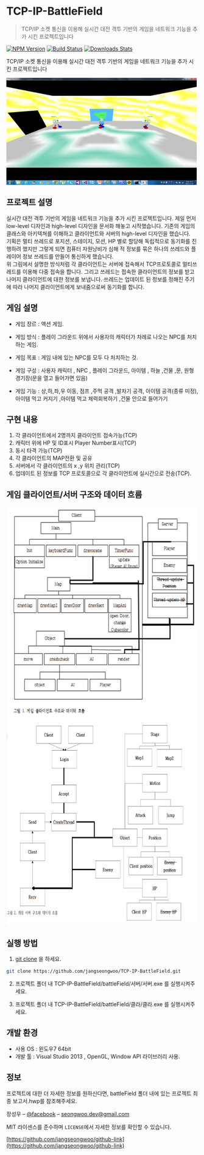 # TCP-IP-BattleField

> TCP/IP 소켓 통신을 이용해 실시간 대전 격투 기반의 게임을 네트워크 기능을 추가 시킨 프로젝트입니다

[![NPM Version][npm-image]][npm-url]
[![Build Status][travis-image]][travis-url]
[![Downloads Stats][npm-downloads]][npm-url]

TCP/IP 소켓 통신을 이용해 실시간 대전 격투 기반의 게임을 네트워크 기능을 추가 시킨 프로젝트입니다

<img align="center" src="battleField/images/play.png" width="500" height="281">

## 프로젝트 설명

실시간 대전 격투 기반의 게임을 네트워크 기능을 추가 시킨 프로젝트입니다. 제일 먼저 low-level 디자인과 high-level 디자인을 문서화 해놓고 시작했습니다. 기존의 게임의 클래스와 아키텍쳐를 이해하고 클라이언트와 서버의 high-level 디자인을 했습니다. <br>
기획은 멀티 쓰레드로 포지션, 스테이지, 모션, HP 별로 할당해 독립적으로 동기화를 진행하려 했지만 그렇게 되면 컴퓨터 자원낭비가 심해 적 정보를 묶은 하나의 쓰레드와 플레이어 정보 쓰레드를 만들어 통신하게 했습니다.<br>
위 그림에서 설명한 방식처럼 각 클라이언트는 서버에 접속해서 TCP프로토콜로 멀티쓰레드를 이용해 다중 접속을 합니다. 그리고 쓰레드는 접속한 클라이언트의 정보를 받고 나머지 클라이언트에 대한 정보를 보냅니다. 쓰레드는 업데이트 된 정보를 정해진 주기에 따라 나머지 클라이언트에게 보내줌으로써 동기화를 합니다.

## 게임 설명

- 게임 장르 : 액션 게임.

- 게임 방식 : 플레이 그라운드 위에서 사용자의 캐릭터가 차례로 나오는 NPC를 처치하는 게임. 

- 게임 목표 : 게임 내에 있는 NPC를 모두 다 처치하는 것.

- 게임 구성 : 사용자 캐릭터 , NPC , 플레이 그라운드, 아이템 , 하늘 ,건물 ,문, 원형 경기장(문을 열고 들어가면 있음)

- 게임 기능 :  상,하,좌,우 이동, 점프 ,주먹 공격 ,발차기 공격, 아이템 공격(종류 미정), 아이템 먹고 커지기 ,아이템 먹고 체력회복하기 ,건물 안으로 들어가기

## 구현 내용

1. 각 클라이언트에서 2명까지 클라이언트 접속가능(TCP)
2. 캐릭터 위에 HP 및 ID표시 Player Number표시(TCP)
3. 동시 타격 가능(TCP)
4. 각 클라이언트의 MAP전환 및 공유
5. 서버에서 각 클라이언트의 x ,y 위치 관리(TCP)
6. 업데이트 된 정보를 TCP 프로토콜으로 각 클라이언트에 실시간으로 전송(TCP).

## 게임 클라이언트/서버 구조와 데이터 흐름
<img align="center" src="battleField/images/client.png" width="800" height="550">
<img align="center" src="battleField/images/server.png" width="800" height="550">


## 실행 방법


1. [git clone](https://github.com/jangseongwoo/TCP-IP-BattleField.git) 을 하세요.
```sh
git clone https://github.com/jangseongwoo/TCP-IP-BattleField.git
```

2. 프로젝트 폴더 내  TCP-IP-BattleField/battleField/서버/서버.exe 를 실행시켜주세요.

3. 프로젝트 폴더 내 TCP-IP-BattleField/battleField/클라/클라.exe 를 실행시켜주세요.

## 개발 환경

- 사용 OS : 윈도우7 64bit
- 개발 툴 : Visual Studio 2013 , OpenGL, Window API 라이브러리 사용.

## 정보

프로젝트에 대한 더 자세한 정보를 원하신다면,  battleField 폴더 내에 있는 프로젝트 최종 보고서.hwp를 참조해주세요.

장성우 – [@facebook](https://www.facebook.com/profile.php?id=100007028118707&ref=bookmarks) – seongwoo.dev@gmail.com

MIT 라이센스를 준수하며 ``LICENSE``에서 자세한 정보를 확인할 수 있습니다.

[https://github.com/jangseongwoo/github-link](https://github.com/jangseongwoo/github-link)

<!-- Markdown link & img dfn's -->
[npm-image]: https://img.shields.io/npm/v/datadog-metrics.svg?style=flat-square
[npm-url]: https://npmjs.org/package/datadog-metrics
[npm-downloads]: https://img.shields.io/npm/dm/datadog-metrics.svg?style=flat-square
[travis-image]: https://img.shields.io/travis/dbader/node-datadog-metrics/master.svg?style=flat-square
[travis-url]: https://travis-ci.org/dbader/node-datadog-metrics
[wiki]: https://github.com/yourname/yourproject/wiki
